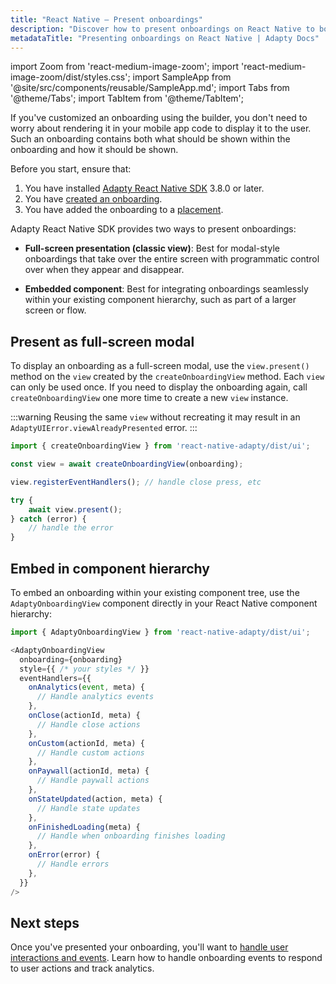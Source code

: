 ```yaml
---
title: "React Native – Present onboardings"
description: "Discover how to present onboardings on React Native to boost conversions and revenue."
metadataTitle: "Presenting onboardings on React Native | Adapty Docs"
---
```


import Zoom from 'react-medium-image-zoom';
import 'react-medium-image-zoom/dist/styles.css';
import SampleApp from '@site/src/components/reusable/SampleApp.md';
import Tabs from '@theme/Tabs';
import TabItem from '@theme/TabItem';

If you've customized an onboarding using the builder, you don't need to worry about rendering it in your mobile app code to display it to the user. Such an onboarding contains both what should be shown within the onboarding and how it should be shown.

Before you start, ensure that:

1. You have installed [Adapty React Native SDK](installation-of-adapty-sdks.md) 3.8.0 or later.
2. You have [created an onboarding](create-onboarding.md).
3. You have added the onboarding to a [placement](placements.md).

Adapty React Native SDK provides two ways to present onboardings:

- **Full-screen presentation (classic view)**: Best for modal-style onboardings that take over the entire screen with programmatic control over when they appear and disappear.

- **Embedded component**: Best for integrating onboardings seamlessly within your existing component hierarchy, such as part of a larger screen or flow.

## Present as full-screen modal

To display an onboarding as a full-screen modal, use the `view.present()` method on the `view` created by the `createOnboardingView` method. Each `view` can only be used once. If you need to display the onboarding again, call `createOnboardingView` one more time to create a new `view` instance.

:::warning
Reusing the same `view` without recreating it may result in an `AdaptyUIError.viewAlreadyPresented` error.
:::

```typescript showLineNumbers title="React Native (TSX)"
import { createOnboardingView } from 'react-native-adapty/dist/ui';

const view = await createOnboardingView(onboarding);

view.registerEventHandlers(); // handle close press, etc

try {
    await view.present();
} catch (error) {
    // handle the error
}
```



## Embed in component hierarchy

To embed an onboarding within your existing component tree, use the `AdaptyOnboardingView` component directly in your React Native component hierarchy:

```typescript showLineNumbers title="React Native (TSX)"
import { AdaptyOnboardingView } from 'react-native-adapty/dist/ui';

<AdaptyOnboardingView
  onboarding={onboarding}
  style={{ /* your styles */ }}
  eventHandlers={{
    onAnalytics(event, meta) { 
      // Handle analytics events
    },
    onClose(actionId, meta) { 
      // Handle close actions
    },
    onCustom(actionId, meta) { 
      // Handle custom actions
    },
    onPaywall(actionId, meta) { 
      // Handle paywall actions
    },
    onStateUpdated(action, meta) { 
      // Handle state updates
    },
    onFinishedLoading(meta) { 
      // Handle when onboarding finishes loading
    },
    onError(error) { 
      // Handle errors
    },
  }}
/>
```

## Next steps

Once you've presented your onboarding, you'll want to [handle user interactions and events](react-native-handling-onboarding-events.md). Learn how to handle onboarding events to respond to user actions and track analytics.
